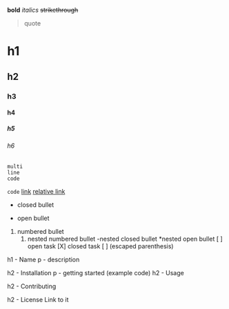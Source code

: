 **bold**
_italics_
~~strikethrough~~
> quote
# h1
## h2
### h3
#### h4
##### h5
###### h6
```
multi
line
code
```
`code`
[link](link.com)
[relative link](docs/contributing.md)

- closed bullet
* open bullet
1. numbered bullet
    1. nested numbered bullet
        -nested closed bullet
            *nested open bullet
[ ] open task
[X] closed task
[ ] \(escaped parenthesis)





h1 - Name
    p - description

h2 - Installation
    p - getting started (example code)
h2 - Usage

h2 - Contributing

h2 - License 
    Link to it